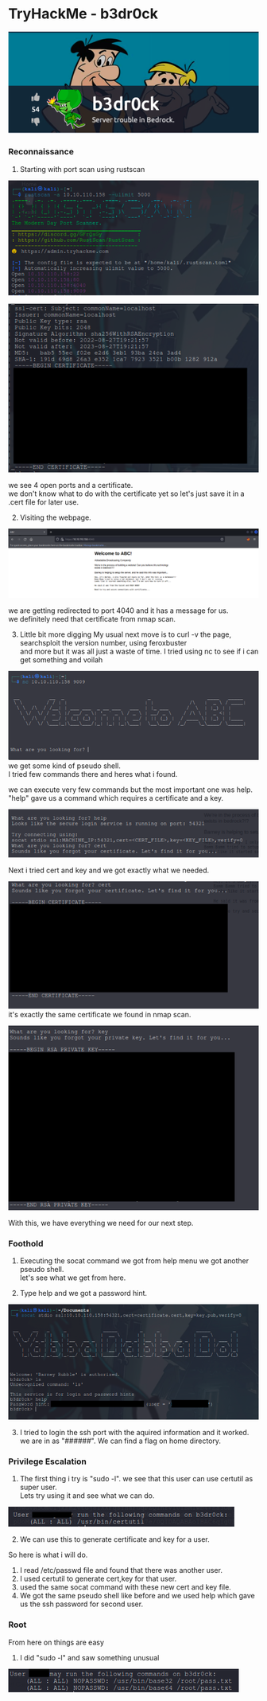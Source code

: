 # TryHackMe - b3dr0ck

![room icon](./room-icon.png)

### Reconnaissance

1. Starting with port scan using rustscan

![nmap-scan-1](./nmap-scan-1.png)

![nmap-scan-2](./nmap-scan-2.png)

we see 4 open ports and a certificate.  
we don't know what to do with the certificate yet so let's just save it in a .cert file for later use.  

2. Visiting the webpage.  

![webpage](./webpage.png)

we are getting redirected to port 4040 and it has a message for us.  
we definitely need that certificate from nmap scan.

3. Little bit more digging
My usual next move is to curl -v the page, searchsploit the version number, using feroxbuster  
and more but it was all just a waste of time.
I tried using nc to see if i can get something and voilah

![pseudo-shell](./pseudo-shell.png)  
we get some kind of pseudo shell.  
I tried few commands there and heres what i found.  

we can execute very few commands but the most important one was help.  
"help" gave us a command which requires a certificate and a key.  

![help](./help.png)  

Next i tried cert and key and we got exactly what we needed.  

![cert](./cert.png)  
it's exactly the same certificate we found in nmap scan.  

![key](./key.png)  

With this, we have everything we need for our next step.  

### Foothold

1. Executing the socat command we got from help menu we got another pseudo shell.  
let's see what we get from here.  

2. Type help and we got a password hint.  

![pseudo-2](./pseudoSh-2.png)  

3. I tried to login the ssh port with the aquired information and it worked.
we are in as "######". We can find a flag on home directory.

### Privilege Escalation

1. The first thing i try is "sudo -l". we see that this user can use certutil as super user.  
Lets try using it and see what we can do.

![sudo-l](./sudo-l.png)

2. We can use this to generate certificate and key for a user.  

So here is what i will do.  
1. I read /etc/passwd file and found that there was another user.
2. I used certutil to generate cert,key for that user.
3. used the same socat command with these new cert and key file.
4. We got the same pseudo shell like before and we used help which gave us the ssh password for second user.


### Root

From here on things are easy  
1. I did "sudo -l" and saw something unusual

![sudo-l-2](./sudo-l-2.png)